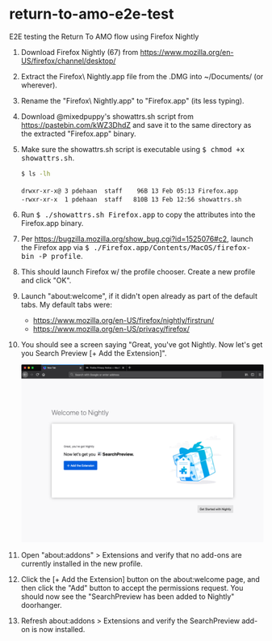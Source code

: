 # return-to-amo-e2e-test

E2E testing the Return To AMO flow using Firefox Nightly

1. Download Firefox Nightly (67) from https://www.mozilla.org/en-US/firefox/channel/desktop/
1. Extract the Firefox\ Nightly.app file from the .DMG into ~/Documents/ (or wherever).
1. Rename the "Firefox\ Nightly.app" to "Firefox.app" (its less typing).
1. Download @mixedpuppy's showattrs.sh script from https://pastebin.com/kWZ3DhdZ and save it to the same directory as the extracted "Firefox.app" binary.
1. Make sure the showattrs.sh script is executable using <kbd>$ chmod +x showattrs.sh</kbd>.

    ```sh
    $ ls -lh

    drwxr-xr-x@ 3 pdehaan  staff    96B 13 Feb 05:13 Firefox.app
    -rwxr-xr-x  1 pdehaan  staff   810B 13 Feb 12:56 showattrs.sh
    ```

1. Run <kbd>$ ./showattrs.sh Firefox.app</kbd> to copy the attributes into the Firefox.app binary.
1. Per https://bugzilla.mozilla.org/show_bug.cgi?id=1525076#c2, launch the Firefox app via <kbd>$ ./Firefox.app/Contents/MacOS/firefox-bin -P profile</kbd>.
1. This should launch Firefox w/ the profile chooser. Create a new profile and click "OK".
1. Launch "about:welcome", if it didn't open already as part of the default tabs. My default tabs were: 
    - https://www.mozilla.org/en-US/firefox/nightly/firstrun/
    - https://www.mozilla.org/en-US/privacy/firefox/
1. You should see a screen saying "Great, you've got Nightly. Now let's get you Search Preview [+ Add the Extension]".

    ![](./images/Firefox_Nightly.png)

1. Open "about:addons" > Extensions and verify that no add-ons are currently installed in the new profile.
1. Click the [+ Add the Extension] button on the about:welcome page, and then click the "Add" button to accept the permissions request. You should now see the "SearchPreview has been added to Nightly" doorhanger.
1. Refresh about:addons > Extensions and verify the SearchPreview add-on is now installed.
